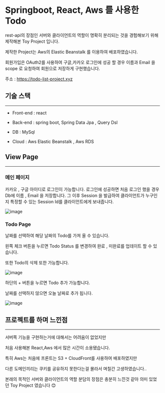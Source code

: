 # Springboot, React, Aws 를 사용한 Todo

rest-api의 장점인 서버와 클라이언트의 역할이 명확히 분리되는 것을 경험해보기 위해 제작해본 Toy Project 입니다.

제작한 Project는 Aws의 Elastic Beanstalk 를 이용하여 배포하였습니다.

회원가입은 OAuth2를 사용하여 구글,카카오 로그인에 성공 할 경우 이름과 Email 을 scope 로 요청하여
회원으로 저장하게 구현했습니다.

주소 : <a href="https://todo-list-project.xyz"> https://todo-list-project.xyz </a>


<h2 id="skill">기술 스택</h2>

---

 - Front-end : react

 - Back-end : spring boot, Spring Data Jpa , Query Dsl

 - DB : MySql

 - Cloud : Aws Elastic Beanstalk , Aws RDS


<h2> View Page </h2>

---

### 메인 페이지

카카오 , 구글 아이디로 로그인이 가능합니다. 
로그인에 성공하면 처음 로그인 했을 경우 Db에 이름 ,  Email 을 저장합니다.
그 이후 Session 을 발급하여 클라이언트가 누구인지 특정할 수 있는 Session Id를 클라이언트에게 보내줍니다.

![image](https://user-images.githubusercontent.com/84924161/161795123-01790230-36d4-46bf-8afb-313960a00024.png)


### Todo Page

날짜를 선택하여 해당 날짜의 Todo를 가져 올 수 있습니다.

왼쪽 체크 버튼을 누르면 Todo Status 를 변경하여 완료 , 미완료를 업데이트 할 수 있습니다.

또한 Todo의 삭제 또한 가능합니다.


![image](https://user-images.githubusercontent.com/84924161/161796427-6817873a-9c4e-4f96-b296-814a132dca6b.png)


하단의 + 버튼을 누르면 Todo 추가 가능합니다.

날짜를 선택하지 않으면 오늘 날짜로 추가 됩니다.

![image](https://user-images.githubusercontent.com/84924161/161797224-f5f751d8-2145-49dc-ba62-e818e467d40f.png)


<h2>프로젝트를 하며 느낀점</h2>

---

서버쪽 기능을 구현하는거에 대해서는 어려움이 없었지만

처음 사용해본 React,Aws 에서 많은 시간이 소용됐습니다.

특히 Aws는 처음에 프론트는 S3 + CloudFront를 사용하여 배포하였지만

다른 도메인끼리는 쿠키를 공유하지 못한다는걸 몰라서 며칠간 고생하였습니다..

본래의 목적인 서버와 클라이언트의 역할 분담의 장점은 충분히 느낀것 같아 의미 있었던 Toy Project 였습니다 😊
